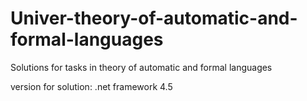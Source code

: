 # Univer-theory-of-automatic-and-formal-languages
Solutions for tasks in theory of automatic and formal languages

version for solution: .net framework 4.5
